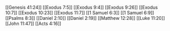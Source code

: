 [[Genesis 41:24]]
[[Exodus 7:5]]
[[Exodus 9:4]]
[[Exodus 9:26]]
[[Exodus 10:7]]
[[Exodus 10:23]]
[[Exodus 11:7]]
[[1 Samuel 6:3]]
[[1 Samuel 6:9]]
[[Psalms 8:3]]
[[Daniel 2:10]]
[[Daniel 2:19]]
[[Matthew 12:28]]
[[Luke 11:20]]
[[John 11:47]]
[[Acts 4:16]]
